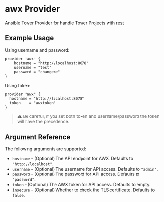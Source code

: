 
# awx Provider

Ansible Tower Provider for handle Tower Projects with [rest](https://docs.ansible.com/ansible-tower/latest/html/towerapi/api_ref.html)

## Example Usage

Using username and password:
```hcl
provider "awx" {
    hostname = "http://localhost:8078"
    username = "test"
    password = "changeme"
}
```

Using token:
```hcl
provider "awx" {
  hostname = "http://localhost:8078"
  token    = "awxtoken"
}
```

> ⚠️ Be careful, if you set both token and username/password the token will have the precedence.

## Argument Reference

The following arguments are supported:

* `hostname` - (Optional) The API endpoint for AWX. Defaults to `"http://localhost"`.
* `username` - (Optional) The username for API access. Defaults to `"admin"`.
* `password` - (Optional) The password for API access. Defaults to `"password"`.
* `token`    - (Optional) The AWX token for API access. Defaults to empty.
* `insecure` - (Optional) Whether to check the TLS certificate. Defaults to `false`.
